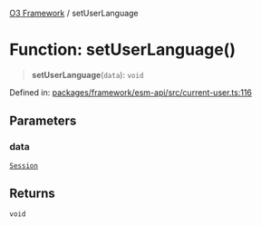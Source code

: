 [O3 Framework](../API.md) / setUserLanguage

# Function: setUserLanguage()

> **setUserLanguage**(`data`): `void`

Defined in: [packages/framework/esm-api/src/current-user.ts:116](https://github.com/its-kios09/openmrs-esm-core/blob/main/packages/framework/esm-api/src/current-user.ts#L116)

## Parameters

### data

[`Session`](../interfaces/Session.md)

## Returns

`void`
